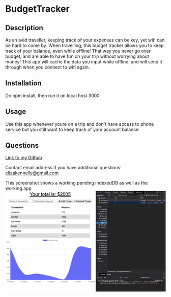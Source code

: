 # BudgetTracker
## Description

As an avid traveller, keeping track of your expenses can be key, yet wifi can be hard to come by. 
When travelling, this budget tracker allows you to keep track of your balance, even while offline!
That way you never go over budget, and are able to have fun on your trip without worrying about money!
This app will cache the data you input while offline, and will send it through when you connect to wifi again. 

## Installation
Do npm install, then run it on local host 3000

## Usage 
Use this app whenever youre on a trip and don't have access to phone service but you still want to keep track of your account balance


## Questions
[Link to my Github](https://github.com/ejkennelly)

Contact email address if you have additional questions: elizakennelly@gmail.com


This screenshot shows a working pending indexedDB as well as the working app
![screenshot](budget.png)